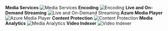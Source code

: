 ﻿**Media Services**
![Media Services](https://dinowang.github.io/azure-services-icon/Artifacts/Media/Media+Services.svg)
**Encoding**
![Encoding](https://dinowang.github.io/azure-services-icon/Artifacts/Media/Encoding.svg)
**Live and On-Demand Streaming**
![Live and On-Demand Streaming](https://dinowang.github.io/azure-services-icon/Artifacts/Media/Live+and+On-Demand+Streaming.svg)
**Azure Media Player**
![Azure Media Player](https://dinowang.github.io/azure-services-icon/Artifacts/Media/Azure+Media+Player.svg)
**Content Protection**
![Content Protection](https://dinowang.github.io/azure-services-icon/Artifacts/Media/Content+Protection.svg)
**Media Analytics**
![Media Analytics](https://dinowang.github.io/azure-services-icon/Artifacts/Media/Media+Analytics.svg)
**Video Indexer**
![Video Indexer](https://dinowang.github.io/azure-services-icon/Artifacts/Media/Video+Indexer.svg)


